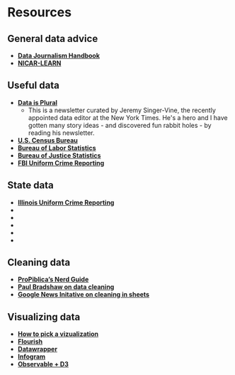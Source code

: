 # Resources  
## General data advice
+ **[Data Journalism Handbook](https://datajournalism.com/read/handbook/two)**
+ **[NICAR-LEARN](https://learn.ire.org/)**

## Useful data
+ **[Data is Plural](https://www.data-is-plural.com/)**
    + This is a newsletter curated by Jeremy Singer-Vine, the recently appointed data editor at the New York Times. He's a hero and I have gotten many story ideas - and discovered fun rabbit holes - by reading his newsletter. 
+ **[U.S. Census Bureau](https://data.census.gov/)**
+ **[Bureau of Labor Statistics](https://www.bls.gov/)** 
+ **[Bureau of Justice Statistics](https://bjs.ojp.gov/)**
+ **[FBI Uniform Crime Reporting](https://www.fbi.gov/how-we-can-help-you/more-fbi-services-and-information/ucr)**


## State data 
+ **[Illinois Uniform Crime Reporting](https://isp.illinois.gov/CrimeReporting)**
+ **[]()**
+ **[]()**
+ **[]()**
+ **[]()**
+ **[]()**


## Cleaning data
+ **[ProPiblica’s Nerd Guide](https://github.com/propublica/guides/blob/master/README.md)**
+ **[Paul Bradshaw on data cleaning](https://onlinejournalismblog.com/2023/04/18/what-is-dirty-data-and-how-do-i-clean-it-a-great-big-guide-for-data-journalists/)**
+ **[Google News Initative on cleaning in sheets](https://newsinitiative.withgoogle.com/resources/trainings/data-journalism/google-sheets-cleaning-data/)**

## Visualizing data
+ **[How to pick a vizualization](Visualizing_101.md)**
+ **[Flourish](https://flourish.studio/)**
+ **[Datawrapper](https://www.datawrapper.de/)**
+ **[Infogram](https://infogram.com/)**
+ **[Observable + D3](https://observablehq.com/@d3/gallery?utm_source=d3js-org&utm_medium=hero&utm_campaign=try-observable)**
